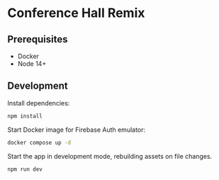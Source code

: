 # Conference Hall Remix

## Prerequisites

- Docker
- Node 14+

## Development

Install dependencies:

```sh
npm install
```

Start Docker image for Firebase Auth emulator:

```sh
docker compose up -d
```

Start the app in development mode, rebuilding assets on file changes.

```sh
npm run dev
```

